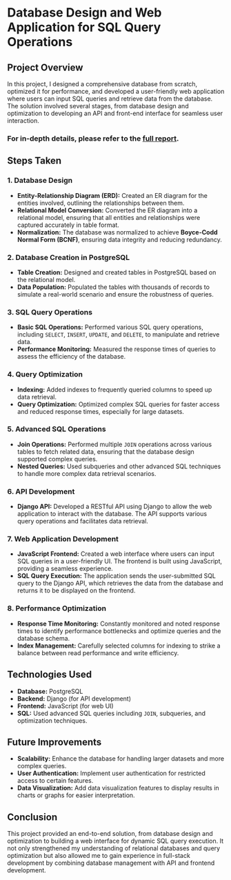 # Database Design and Web Application for SQL Query Operations

## Project Overview
In this project, I designed a comprehensive database from scratch, optimized it for performance, and developed a user-friendly web application where users can input SQL queries and retrieve data from the database. The solution involved several stages, from database design and optimization to developing an API and front-end interface for seamless user interaction.

### For in-depth details, please refer to the [full report](Report.pdf).

## Steps Taken

### 1. **Database Design**
- **Entity-Relationship Diagram (ERD):** Created an ER diagram for the entities involved, outlining the relationships between them.
- **Relational Model Conversion:** Converted the ER diagram into a relational model, ensuring that all entities and relationships were captured accurately in table format.
- **Normalization:** The database was normalized to achieve **Boyce-Codd Normal Form (BCNF)**, ensuring data integrity and reducing redundancy.

### 2. **Database Creation in PostgreSQL**
- **Table Creation:** Designed and created tables in PostgreSQL based on the relational model.
- **Data Population:** Populated the tables with thousands of records to simulate a real-world scenario and ensure the robustness of queries.

### 3. **SQL Query Operations**
- **Basic SQL Operations:** Performed various SQL query operations, including `SELECT`, `INSERT`, `UPDATE`, and `DELETE`, to manipulate and retrieve data.
- **Performance Monitoring:** Measured the response times of queries to assess the efficiency of the database.

### 4. **Query Optimization**
- **Indexing:** Added indexes to frequently queried columns to speed up data retrieval.
- **Query Optimization:** Optimized complex SQL queries for faster access and reduced response times, especially for large datasets.
  
### 5. **Advanced SQL Operations**
- **Join Operations:** Performed multiple `JOIN` operations across various tables to fetch related data, ensuring that the database design supported complex queries.
- **Nested Queries:** Used subqueries and other advanced SQL techniques to handle more complex data retrieval scenarios.

### 6. **API Development**
- **Django API:** Developed a RESTful API using Django to allow the web application to interact with the database. The API supports various query operations and facilitates data retrieval.
  
### 7. **Web Application Development**
- **JavaScript Frontend:** Created a web interface where users can input SQL queries in a user-friendly UI. The frontend is built using JavaScript, providing a seamless experience.
- **SQL Query Execution:** The application sends the user-submitted SQL query to the Django API, which retrieves the data from the database and returns it to be displayed on the frontend.

### 8. **Performance Optimization**
- **Response Time Monitoring:** Constantly monitored and noted response times to identify performance bottlenecks and optimize queries and the database schema.
- **Index Management:** Carefully selected columns for indexing to strike a balance between read performance and write efficiency.

## Technologies Used
- **Database:** PostgreSQL
- **Backend:** Django (for API development)
- **Frontend:** JavaScript (for web UI)
- **SQL:** Used advanced SQL queries including `JOIN`, subqueries, and optimization techniques.
  
## Future Improvements
- **Scalability:** Enhance the database for handling larger datasets and more complex queries.
- **User Authentication:** Implement user authentication for restricted access to certain features.
- **Data Visualization:** Add data visualization features to display results in charts or graphs for easier interpretation.

## Conclusion
This project provided an end-to-end solution, from database design and optimization to building a web interface for dynamic SQL query execution. It not only strengthened my understanding of relational databases and query optimization but also allowed me to gain experience in full-stack development by combining database management with API and frontend development.

